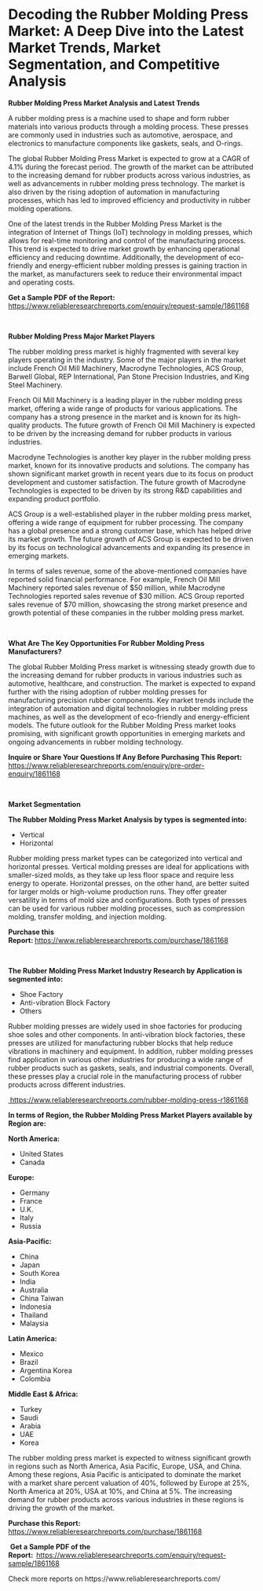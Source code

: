 <p><h1>Decoding the Rubber Molding Press Market: A Deep Dive into the Latest Market Trends, Market Segmentation, and Competitive Analysis</h1></p><p><strong>Rubber Molding Press Market Analysis and Latest Trends</strong></p>
<p><p>A rubber molding press is a machine used to shape and form rubber materials into various products through a molding process. These presses are commonly used in industries such as automotive, aerospace, and electronics to manufacture components like gaskets, seals, and O-rings.</p><p>The global Rubber Molding Press Market is expected to grow at a CAGR of 4.1% during the forecast period. The growth of the market can be attributed to the increasing demand for rubber products across various industries, as well as advancements in rubber molding press technology. The market is also driven by the rising adoption of automation in manufacturing processes, which has led to improved efficiency and productivity in rubber molding operations.</p><p>One of the latest trends in the Rubber Molding Press Market is the integration of Internet of Things (IoT) technology in molding presses, which allows for real-time monitoring and control of the manufacturing process. This trend is expected to drive market growth by enhancing operational efficiency and reducing downtime. Additionally, the development of eco-friendly and energy-efficient rubber molding presses is gaining traction in the market, as manufacturers seek to reduce their environmental impact and operating costs.</p></p>
<p><strong>Get a Sample PDF of the Report:&nbsp;</strong> <a href="https://www.reliableresearchreports.com/enquiry/request-sample/1861168">https://www.reliableresearchreports.com/enquiry/request-sample/1861168</a></p>
<p>&nbsp;</p>
<p><strong>Rubber Molding Press Major Market Players</strong></p>
<p><p>The rubber molding press market is highly fragmented with several key players operating in the industry. Some of the major players in the market include French Oil Mill Machinery, Macrodyne Technologies, ACS Group, Barwell Global, REP International, Pan Stone Precision Industries, and King Steel Machinery.</p><p>French Oil Mill Machinery is a leading player in the rubber molding press market, offering a wide range of products for various applications. The company has a strong presence in the market and is known for its high-quality products. The future growth of French Oil Mill Machinery is expected to be driven by the increasing demand for rubber products in various industries.</p><p>Macrodyne Technologies is another key player in the rubber molding press market, known for its innovative products and solutions. The company has shown significant market growth in recent years due to its focus on product development and customer satisfaction. The future growth of Macrodyne Technologies is expected to be driven by its strong R&D capabilities and expanding product portfolio.</p><p>ACS Group is a well-established player in the rubber molding press market, offering a wide range of equipment for rubber processing. The company has a global presence and a strong customer base, which has helped drive its market growth. The future growth of ACS Group is expected to be driven by its focus on technological advancements and expanding its presence in emerging markets.</p><p>In terms of sales revenue, some of the above-mentioned companies have reported solid financial performance. For example, French Oil Mill Machinery reported sales revenue of $50 million, while Macrodyne Technologies reported sales revenue of $30 million. ACS Group reported sales revenue of $70 million, showcasing the strong market presence and growth potential of these companies in the rubber molding press market.</p></p>
<p>&nbsp;</p>
<p><strong>What Are The Key Opportunities For Rubber Molding Press Manufacturers?</strong></p>
<p><p>The global Rubber Molding Press market is witnessing steady growth due to the increasing demand for rubber products in various industries such as automotive, healthcare, and construction. The market is expected to expand further with the rising adoption of rubber molding presses for manufacturing precision rubber components. Key market trends include the integration of automation and digital technologies in rubber molding press machines, as well as the development of eco-friendly and energy-efficient models. The future outlook for the Rubber Molding Press market looks promising, with significant growth opportunities in emerging markets and ongoing advancements in rubber molding technology.</p></p>
<p><strong>Inquire or Share Your Questions If Any Before Purchasing This Report:</strong> <a href="https://www.reliableresearchreports.com/enquiry/pre-order-enquiry/1861168">https://www.reliableresearchreports.com/enquiry/pre-order-enquiry/1861168</a></p>
<p>&nbsp;</p>
<p><strong>Market Segmentation</strong></p>
<p><strong>The Rubber Molding Press Market Analysis by types is segmented into:</strong></p>
<p><ul><li>Vertical</li><li>Horizontal</li></ul></p>
<p><p>Rubber molding press market types can be categorized into vertical and horizontal presses. Vertical molding presses are ideal for applications with smaller-sized molds, as they take up less floor space and require less energy to operate. Horizontal presses, on the other hand, are better suited for larger molds or high-volume production runs. They offer greater versatility in terms of mold size and configurations. Both types of presses can be used for various rubber molding processes, such as compression molding, transfer molding, and injection molding.</p></p>
<p><strong>Purchase this Report:&nbsp;</strong><a href="https://www.reliableresearchreports.com/purchase/1861168">https://www.reliableresearchreports.com/purchase/1861168</a></p>
<p>&nbsp;</p>
<p><strong>The Rubber Molding Press Market Industry Research by Application is segmented into:</strong></p>
<p><ul><li>Shoe Factory</li><li>Anti-vibration Block Factory</li><li>Others</li></ul></p>
<p><p>Rubber molding presses are widely used in shoe factories for producing shoe soles and other components. In anti-vibration block factories, these presses are utilized for manufacturing rubber blocks that help reduce vibrations in machinery and equipment. In addition, rubber molding presses find application in various other industries for producing a wide range of rubber products such as gaskets, seals, and industrial components. Overall, these presses play a crucial role in the manufacturing process of rubber products across different industries.</p></p>
<p><a href="https://www.reliableresearchreports.com/rubber-molding-press-r1861168">&nbsp;https://www.reliableresearchreports.com/rubber-molding-press-r1861168</a></p>
<p><strong>In terms of Region, the Rubber Molding Press Market Players available by Region are:</strong></p>
<p>
    <p> <strong> North America: </strong>
        <ul>
            <li>United States</li>
            <li>Canada</li>
        </ul>
        </p> 
    <p> <strong> Europe: </strong>
        <ul>
            <li>Germany</li>
            <li>France</li>
            <li>U.K.</li>
            <li>Italy</li>
            <li>Russia</li>
        </ul>
        </p> 
    <p> <strong> Asia-Pacific: </strong>
        <ul>
            <li>China</li>
            <li>Japan</li>
            <li>South Korea</li>
            <li>India</li>
            <li>Australia</li>
            <li>China Taiwan</li>
            <li>Indonesia</li>
            <li>Thailand</li>
            <li>Malaysia</li>
        </ul>
        </p> 
    <p> <strong> Latin America: </strong>
        <ul>
            <li>Mexico</li>
            <li>Brazil</li>
            <li>Argentina Korea</li>
            <li>Colombia</li>
        </ul>
        </p> 
    <p> <strong> Middle East & Africa: </strong>
        <ul>
            <li>Turkey</li>
            <li>Saudi</li>
            <li>Arabia</li>
            <li>UAE</li>
            <li>Korea</li>
        </ul>
    </p>
    </p>
<p><p>The rubber molding press market is expected to witness significant growth in regions such as North America, Asia Pacific, Europe, USA, and China. Among these regions, Asia Pacific is anticipated to dominate the market with a market share percent valuation of 40%, followed by Europe at 25%, North America at 20%, USA at 10%, and China at 5%. The increasing demand for rubber products across various industries in these regions is driving the growth of the market.</p></p>
<p><strong>Purchase this Report: </strong><a href="https://www.reliableresearchreports.com/purchase/1861168">https://www.reliableresearchreports.com/purchase/1861168</a></p>
<p>&nbsp;<strong>Get a Sample PDF of the Report:&nbsp;&nbsp;</strong><a href="https://www.reliableresearchreports.com/enquiry/request-sample/1861168">https://www.reliableresearchreports.com/enquiry/request-sample/1861168</a></p>
<p><strong></strong></p>
<p>Check more reports on https://www.reliableresearchreports.com/</p>